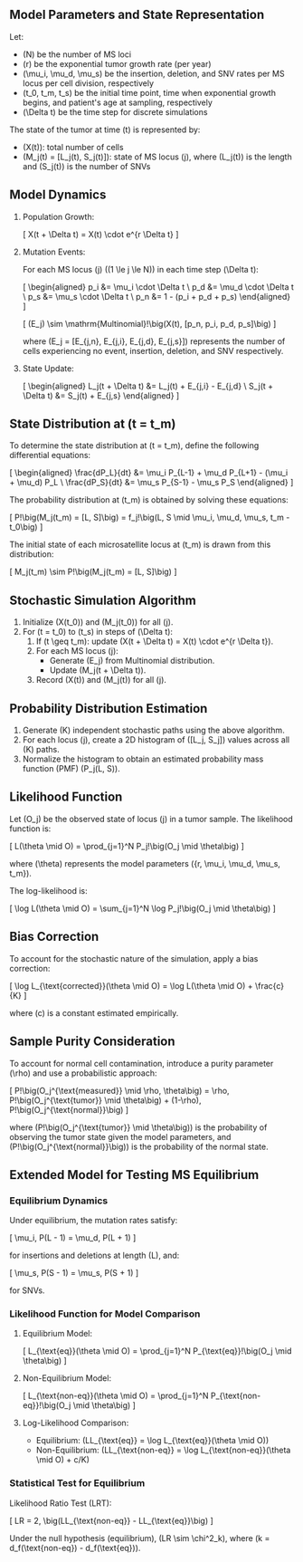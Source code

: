 ## Model Parameters and State Representation

Let:

- \(N\) be the number of MS loci
- \(r\) be the exponential tumor growth rate (per year)
- \(\mu_i, \mu_d, \mu_s\) be the insertion, deletion, and SNV rates per MS locus per cell division, respectively
- \(t_0, t_m, t_s\) be the initial time point, time when exponential growth begins, and patient's age at sampling, respectively
- \(\Delta t\) be the time step for discrete simulations

The state of the tumor at time \(t\) is represented by:

- \(X(t)\): total number of cells
- \(M_j(t) = [L_j(t), S_j(t)]\): state of MS locus \(j\), where \(L_j(t)\) is the length and \(S_j(t)\) is the number of SNVs

## Model Dynamics

1. Population Growth:

   \[
   X(t + \Delta t) = X(t) \cdot e^{r \Delta t}
   \]

2. Mutation Events:

   For each MS locus \(j\) \((1 \le j \le N)\) in each time step \(\Delta t\):

   \[
   \begin{aligned}
   p_i &= \mu_i \cdot \Delta t \\
   p_d &= \mu_d \cdot \Delta t \\
   p_s &= \mu_s \cdot \Delta t \\
   p_n &= 1 - (p_i + p_d + p_s)
   \end{aligned}
   \]

   \[
   (E_j) \sim \mathrm{Multinomial}\!\big(X(t), [p_n, p_i, p_d, p_s]\big)
   \]

   where \(E_j = [E_{j,n}, E_{j,i}, E_{j,d}, E_{j,s}]\) represents the number of cells experiencing no event, insertion, deletion, and SNV respectively.

3. State Update:

   \[
   \begin{aligned}
   L_j(t + \Delta t) &= L_j(t) + E_{j,i} - E_{j,d} \\
   S_j(t + \Delta t) &= S_j(t) + E_{j,s}
   \end{aligned}
   \]

## State Distribution at \(t = t_m\)

To determine the state distribution at \(t = t_m\), define the following differential equations:

\[
\begin{aligned}
\frac{dP_L}{dt} &= \mu_i P_{L-1} + \mu_d P_{L+1} - (\mu_i + \mu_d) P_L \\
\frac{dP_S}{dt} &= \mu_s P_{S-1} - \mu_s P_S
\end{aligned}
\]

The probability distribution at \(t_m\) is obtained by solving these equations:

\[
P\!\big(M_j(t_m) = [L, S]\big) = f_j\!\big(L, S \mid \mu_i, \mu_d, \mu_s, t_m - t_0\big)
\]

The initial state of each microsatellite locus at \(t_m\) is drawn from this distribution:

\[
M_j(t_m) \sim P\!\big(M_j(t_m) = [L, S]\big)
\]

## Stochastic Simulation Algorithm

1. Initialize \(X(t_0)\) and \(M_j(t_0)\) for all \(j\).
2. For \(t = t_0\) to \(t_s\) in steps of \(\Delta t\):
   1. If \(t \geq t_m\): update \(X(t + \Delta t) = X(t) \cdot e^{r \Delta t}\).
   2. For each MS locus \(j\):
      - Generate \(E_j\) from Multinomial distribution.
      - Update \(M_j(t + \Delta t)\).
   3. Record \(X(t)\) and \(M_j(t)\) for all \(j\).

## Probability Distribution Estimation

1. Generate \(K\) independent stochastic paths using the above algorithm.
2. For each locus \(j\), create a 2D histogram of \([L_j, S_j]\) values across all \(K\) paths.
3. Normalize the histogram to obtain an estimated probability mass function (PMF) \(P_j(L, S)\).

## Likelihood Function

Let \(O_j\) be the observed state of locus \(j\) in a tumor sample. The likelihood function is:

\[
L(\theta \mid O) = \prod_{j=1}^N P_j\!\big(O_j \mid \theta\big)
\]

where \(\theta\) represents the model parameters \(\{r, \mu_i, \mu_d, \mu_s, t_m\}\).

The log-likelihood is:

\[
\log L(\theta \mid O) = \sum_{j=1}^N \log P_j\!\big(O_j \mid \theta\big)
\]

## Bias Correction

To account for the stochastic nature of the simulation, apply a bias correction:

\[
\log L_{\text{corrected}}(\theta \mid O) = \log L(\theta \mid O) + \frac{c}{K}
\]

where \(c\) is a constant estimated empirically.

## Sample Purity Consideration

To account for normal cell contamination, introduce a purity parameter \(\rho\) and use a probabilistic approach:

\[
P\!\big(O_j^{\text{measured}} \mid \rho, \theta\big) = \rho\, P\!\big(O_j^{\text{tumor}} \mid \theta\big) + (1-\rho)\, P\!\big(O_j^{\text{normal}}\big)
\]

where \(P\!\big(O_j^{\text{tumor}} \mid \theta\big)\) is the probability of observing the tumor state given the model parameters, and \(P\!\big(O_j^{\text{normal}}\big)\) is the probability of the normal state.

## Extended Model for Testing MS Equilibrium

### Equilibrium Dynamics

Under equilibrium, the mutation rates satisfy:

\[
\mu_i\, P(L - 1) = \mu_d\, P(L + 1)
\]

for insertions and deletions at length \(L\), and:

\[
\mu_s\, P(S - 1) = \mu_s\, P(S + 1)
\]

for SNVs.

### Likelihood Function for Model Comparison

1. Equilibrium Model:

   \[
   L_{\text{eq}}(\theta \mid O) = \prod_{j=1}^N P_{\text{eq}}\!\big(O_j \mid \theta\big)
   \]

2. Non-Equilibrium Model:

   \[
   L_{\text{non-eq}}(\theta \mid O) = \prod_{j=1}^N P_{\text{non-eq}}\!\big(O_j \mid \theta\big)
   \]

3. Log-Likelihood Comparison:
   - Equilibrium: \(LL_{\text{eq}} = \log L_{\text{eq}}(\theta \mid O)\)
   - Non-Equilibrium: \(LL_{\text{non-eq}} = \log L_{\text{non-eq}}(\theta \mid O) + c/K\)

### Statistical Test for Equilibrium

Likelihood Ratio Test (LRT):

\[
LR = 2\, \big(LL_{\text{non-eq}} - LL_{\text{eq}}\big)
\]

Under the null hypothesis (equilibrium), \(LR \sim \chi^2_k\), where \(k = d_f(\text{non-eq}) - d_f(\text{eq})\).
